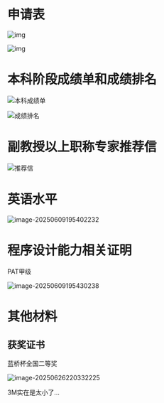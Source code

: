 # 申请表

![img](./assets/d0bd8d557a52412ca4855f254af6728d.jpg)



![img](./assets/d2136bbb8e704ecf9db5f270f69e3812.jpg)

# 本科阶段成绩单和成绩排名

![本科成绩单](./assets/本科成绩单-1749706809493-4.jpg)

![成绩排名](./assets/成绩排名-1749706889411-9.jpg)

# 副教授以上职称专家推荐信

![推荐信](./assets/推荐信.png)

# 英语水平







![image-20250609195402232](./assets/image-20250609195402232.png)

# 程序设计能力相关证明 

PAT甲级

![image-20250609195430238](./assets/image-20250609195430238.png)







# 其他材料

## 获奖证书

蓝桥杯全国二等奖

![image-20250626220332225](./assets/image-20250626220332225.png)



3M实在是太小了...
